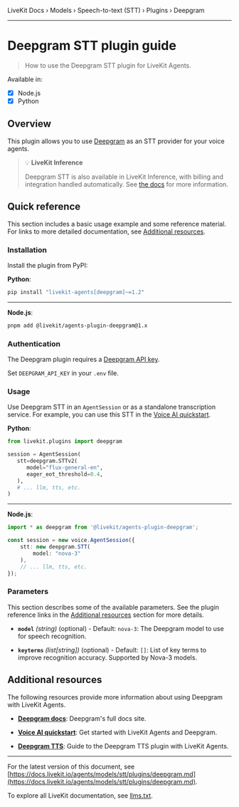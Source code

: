 LiveKit Docs › Models › Speech-to-text (STT) › Plugins › Deepgram

---

# Deepgram STT plugin guide

> How to use the Deepgram STT plugin for LiveKit Agents.

Available in:
- [x] Node.js
- [x] Python

## Overview

This plugin allows you to use [Deepgram](https://deepgram.com/) as an STT provider for your voice agents.

> 💡 **LiveKit Inference**
> 
> Deepgram STT is also available in LiveKit Inference, with billing and integration handled automatically. See [the docs](https://docs.livekit.io/agents/models/stt/inference/deepgram.md) for more information.

## Quick reference

This section includes a basic usage example and some reference material. For links to more detailed documentation, see [Additional resources](#additional-resources).

### Installation

Install the plugin from PyPI:

**Python**:

```bash
pip install "livekit-agents[deepgram]~=1.2"

```

---

**Node.js**:

```bash
pnpm add @livekit/agents-plugin-deepgram@1.x

```

### Authentication

The Deepgram plugin requires a [Deepgram API key](https://console.deepgram.com/).

Set `DEEPGRAM_API_KEY` in your `.env` file.

### Usage

Use Deepgram STT in an `AgentSession` or as a standalone transcription service. For example, you can use this STT in the [Voice AI quickstart](https://docs.livekit.io/agents/start/voice-ai.md).

**Python**:

```python
from livekit.plugins import deepgram

session = AgentSession(
   stt=deepgram.STTv2(
      model="flux-general-en",
      eager_eot_threshold=0.4,
   ),
   # ... llm, tts, etc.
)

```

---

**Node.js**:

```typescript
import * as deepgram from '@livekit/agents-plugin-deepgram';

const session = new voice.AgentSession({
    stt: new deepgram.STT(
        model: "nova-3"
    ),
    // ... llm, tts, etc.
});

```

### Parameters

This section describes some of the available parameters. See the plugin reference links in the [Additional resources](#additional-resources) section for more details.

- **`model`** _(string)_ (optional) - Default: `nova-3`: The Deepgram model to use for speech recognition.

- **`keyterms`** _(list[string])_ (optional) - Default: `[]`: List of key terms to improve recognition accuracy. Supported by Nova-3 models.

## Additional resources

The following resources provide more information about using Deepgram with LiveKit Agents.

- **[Deepgram docs](https://developers.deepgram.com/docs)**: Deepgram's full docs site.

- **[Voice AI quickstart](https://docs.livekit.io/agents/start/voice-ai.md)**: Get started with LiveKit Agents and Deepgram.

- **[Deepgram TTS](https://docs.livekit.io/agents/models/tts/plugins/deepgram.md)**: Guide to the Deepgram TTS plugin with LiveKit Agents.

---


For the latest version of this document, see [https://docs.livekit.io/agents/models/stt/plugins/deepgram.md](https://docs.livekit.io/agents/models/stt/plugins/deepgram.md).

To explore all LiveKit documentation, see [llms.txt](https://docs.livekit.io/llms.txt).